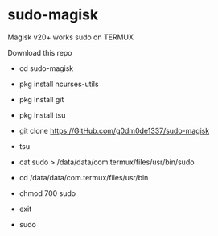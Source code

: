 # sudo-magisk
Magisk v20+ works sudo on TERMUX

Download this repo


 - cd sudo-magisk

 - pkg install ncurses-utils

 - pkg Install git

 - pkg Install tsu

 - git clone https://GitHub.com/g0dm0de1337/sudo-magisk

 - tsu

 - cat sudo > /data/data/com.termux/files/usr/bin/sudo 

 - cd /data/data/com.termux/files/usr/bin

 - chmod 700 sudo

 - exit

 - sudo


